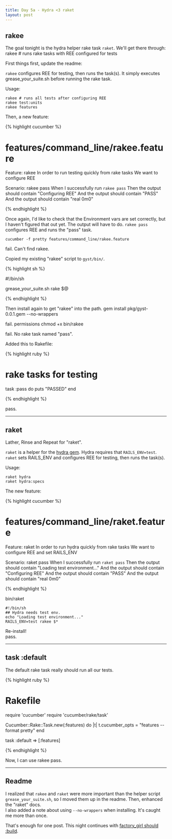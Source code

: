 ```yaml
---
title: Day 5a - Hydra <3 raket
layout: post
---
```


rakee
-----

The goal tonight is the hydra helper rake task `raket`.  We'll get there
through:
    rakee # runs rake tasks with REE configured for tests



First things first, update the readme:

`rakee` configures REE for testing, then runs the task(s).  It simply executes grease_your_suite.sh before running the rake task.

Usage:

    rakee # runs all tests after configuring REE
    rakee test:units
    rakee features

Then, a new feature:

{% highlight cucumber %}

# features/command_line/rakee.feature

Feature: rakee
  In order to run testing quickly from rake tasks
  We want to configure REE

  Scenario: rakee pass
    When I successfully run `rakee pass`
    Then the output should contain "Configuring REE"
    And the output should contain "PASS"
    And the output should contain "real    0m0"

{% endhighlight %}

Once again, I'd like to check that the Environment vars are set
correctly, but I haven't figured that out yet.  The output will have
to do.  `rakee pass` configures REE and runs the "pass" task.

    cucumber -f pretty features/command_line/rakee.feature

<span class='fail'>fail. </span> Can't find rakee.

Copied my existing "rakee" script to `gyst/bin/`.  

{% highlight sh %}

#!/bin/sh

grease_your_suite.sh rake $@

{% endhighlight %}

Then install again to get "rakee" into the path.
    gem install pkg/gyst-0.0.1.gem --no-wrappers

<span class='fail'>fail. </span> permissions
    chmod +x bin/rakee

<span class='fail'>fail. </span> No rake task named "pass".

Added this to Rakefile:

{% highlight ruby %}

# rake tasks for testing
task :pass do
  puts "PASSED"
end

{% endhighlight %}

<span class='pass'>pass</span>.

----

raket
-----

Lather, Rinse and Repeat for "raket".

`raket` is a helper for the [hydra gem](https://github.com/ngauthier/hydra). Hydra requires that `RAILS_ENV=test`.  `raket` sets RAILS_ENV and configures REE for testing, then runs the task(s).

Usage:

    raket hydra
    raket hydra:specs

The new feature:

{% highlight cucumber %}

# features/command_line/raket.feature

Feature: raket
  In order to run hydra quickly from rake tasks
  We want to configure REE and set RAILS_ENV

  Scenario: raket pass
    When I successfully run `raket pass`
    Then the output should contain "Loading test environment..."
    And the output should contain "Configuring REE"
    And the output should contain "PASS"
    And the output should contain "real    0m0"

{% endhighlight %}

bin/raket

    #!/bin/sh
    ## Hydra needs test env.
    echo "Loading test environment..."
    RAILS_ENV=test rakee $*

Re-install!   
<span class='pass'>pass</span>.

----

task :default
-------------

The default rake task really should run all our tests.

{% highlight ruby %}

# Rakefile

require 'cucumber'
require 'cucumber/rake/task'

Cucumber::Rake::Task.new(:features) do |t|
  t.cucumber_opts = "features --format pretty"
end

task :default => [:features]

{% endhighlight %}

Now, I can use
    rakee
<span class='pass'>pass</span>.

----

Readme
------

I realized that `rakee` and `raket` were more important than the helper
script `grease_your_suite.sh`, so I moved them up in the readme.  Then,
enhanced the "raket" docs.   
I also added a note about using
`--no-wrappers` when installing.  It's caught me more than once.

That's enough for one post.  This night continues with
[factory_girl should :build](2011/05/21/factory_girl-should-build.html).
